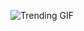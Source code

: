 ![Trending GIF](https://media2.giphy.com/media/v1.Y2lkPThiYjIxNzcyc2Z0a2VnN283dXFmbjhwbGd1eXY2NmFpdDBwc3puM2c4cjRoOGpvMSZlcD12MV9naWZzX3NlYXJjaCZjdD1n/wQAbcl6iDnawokpLj9/giphy.gif)
